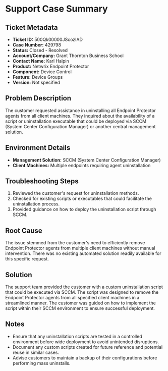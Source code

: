 # Support Case Summary

## Ticket Metadata
- **Ticket ID:** 500Qk00000JScozIAD
- **Case Number:** 429798
- **Status:** Closed - Resolved
- **Account/Company:** Grant Thornton Business School
- **Contact Name:** Karl Halpin
- **Product:** Netwrix Endpoint Protector
- **Component:** Device Control
- **Feature:** Device Groups
- **Version:** Not specified

## Problem Description
The customer requested assistance in uninstalling all Endpoint Protector agents from all client machines. They inquired about the availability of a script or uninstallation executable that could be deployed via SCCM (System Center Configuration Manager) or another central management solution.

## Environment Details
- **Management Solution:** SCCM (System Center Configuration Manager)
- **Client Machines:** Multiple endpoints requiring agent uninstallation

## Troubleshooting Steps
1. Reviewed the customer's request for uninstallation methods.
2. Checked for existing scripts or executables that could facilitate the uninstallation process.
3. Provided guidance on how to deploy the uninstallation script through SCCM.

## Root Cause
The issue stemmed from the customer's need to efficiently remove Endpoint Protector agents from multiple client machines without manual intervention. There was no existing automated solution readily available for this specific request.

## Solution
The support team provided the customer with a custom uninstallation script that could be executed via SCCM. The script was designed to remove the Endpoint Protector agents from all specified client machines in a streamlined manner. The customer was guided on how to implement the script within their SCCM environment to ensure successful deployment.

## Notes
- Ensure that any uninstallation scripts are tested in a controlled environment before wide deployment to avoid unintended disruptions.
- Document any custom scripts created for future reference and potential reuse in similar cases.
- Advise customers to maintain a backup of their configurations before performing mass uninstalls.